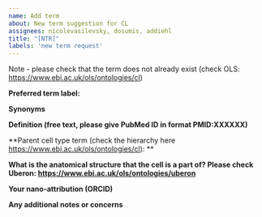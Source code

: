```yaml
---
name: Add term
about: New term suggestion for CL
assignees: nicolevasilevsky, dosumis, addiehl
title: "[NTR]"
labels: 'new term request'
---
```


Note - please check that the term does not already exist (check OLS: https://www.ebi.ac.uk/ols/ontologies/cl)

**Preferred term label:**


**Synonyms**


**Definition (free text, please give PubMed ID in format PMID:XXXXXX)**


**Parent cell type term (check the hierarchy here https://www.ebi.ac.uk/ols/ontologies/cl): **


**What is the anatomical structure that the cell is a part of? Please check Uberon: https://www.ebi.ac.uk/ols/ontologies/uberon**


**Your nano-attribution (ORCID)**


**Any additional notes or concerns**


